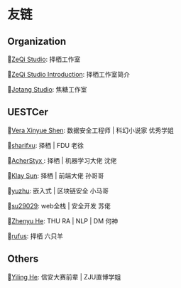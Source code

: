 # 友链


## Organization

:link:[ZeQi Studio](https://zeqi.tech/): 择栖工作室

:link:[ZeQi Studio Introduction](https://sise.uestc.edu.cn/info/1049/4169.htm): 择栖工作室简介

:link:[Jotang Studio](https://jotang.club/): 焦糖工作室

## UESTCer

:link:[Vera Xinyue Shen](https://www.zuozuovera.com/): 数据安全工程师 | 科幻小说家 优秀学姐

:link:[sharifxu](https://sharifxu.top/): 择栖 | FDU 老徐

:link:[AcherStyx ](https://acherstyx.github.io/): 择栖 | 机器学习大佬 沈佬

:link:[Klay Sun](https://blog.syy11.cn/): 择栖 | 前端大佬 孙哥哥

:link:[yuzhu](https://yuzhu.ink/): 嵌入式 | 区块链安全 小马哥

:link:[su29029](https://su29029.github.io/): web全栈 | 安全开发 苏佬

:link:[Zhenyu He](https://hzy0.xyz/): THU RA | NLP | DM 何神

:link:[rufus](https://rufus844789771.gitee.io/): 择栖 六只羊

## Others

:link:[Yiling He](https://e0hyl.github.io/BLOG-OF-E0/): 信安大赛前辈 | ZJU直博学姐



